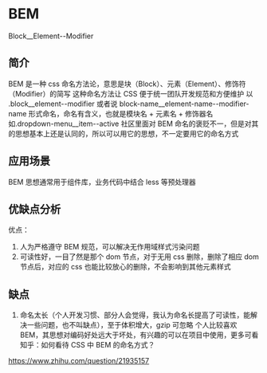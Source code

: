 # BEM

Block\_\_Element--Modifier

## 简介

BEM 是一种 css 命名方法论，意思是块（Block）、元素（Element）、修饰符（Modifier）的简写
这种命名方法让 CSS 便于统一团队开发规范和方便维护
以 .block\_\_element--modifier 或者说 block-name\_\_element-name--modifier-name 形式命名，命名有含义，也就是模块名 + 元素名 + 修饰器名
如.dropdown-menu\_\_item--active
社区里面对 BEM 命名的褒贬不一，但是对其的思想基本上还是认同的，所以可以用它的思想，不一定要用它的命名方式

## 应用场景

BEM 思想通常用于组件库，业务代码中结合 less 等预处理器

## 优缺点分析

优点：

1. 人为严格遵守 BEM 规范，可以解决无作用域样式污染问题
2. 可读性好，一目了然是那个 dom 节点，对于无用 css 删除，删除了相应 dom 节点后，对应的 css 也能比较放心的删除，不会影响到其他元素样式

## 缺点

1. 命名太长（个人开发习惯、部分人会觉得，我认为命名长提高了可读性，能解决一些问题，也不叫缺点），至于体积增大，gzip 可忽略
   个人比较喜欢 BEM，其思想对编码好处远大于坏处，有兴趣的可以在项目中使用，更多可看知乎：如何看待 CSS 中 BEM 的命名方式？

https://www.zhihu.com/question/21935157
